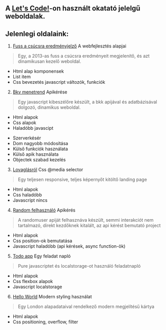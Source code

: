 A [Let's Code!](#)-on használt okatató jelelgű weboldalak.
----
## Jelenlegi oldalaink:
1. [Fuss a csúcsra eredményjelző](https://szalaybalazs.github.io/LetsCode-projects/fuss-a-csucsra-2013-eredmenyek/)
A webfejlesztés alapjai
> Egy, a 2013-as fuss a csúcsra eredményeit megjelenítő, és azt dinamikusan kezelő weboldal. 
> 
 - Html alap komponensek
 - List item
 - Css bevezetés
javascript változók, funkciók
2. [Bkv menetrend](https://szalaybalazs.github.io/LetsCode-projects/bkv-menetrend/)
Apikérése 
>Egy javascript kibeszélőre készült, a bkk apijával és adatbázisával dolgozó, dinamikus weboldal.
>
- Html alapok
 - Css alapok
 - Haladóbb javascipt
* Szerverkésér
* Dom nagyobb módosítása
* Külső funkciók használata
* Külső apik használata
* Objectek szabad kezelés
3. [Lovaglásról](https://szalaybalazs.github.io/LetsCode-projects/lovaglasrol/)
Css @media selector
> Egy teljesen responsive, teljes képernyőt kitöltő landing page
- Html alapok
- Css haladóbb
- Javascript nincs
4. [Random felhasználó](https://szalaybalazs.github.io/LetsCode-projects/random-felhasznalo/)
Apikérés
>A randomuser apiját felhasznáva készült, semmi interakciót nem tartalmazó, direkt kezdőknek kitalált, az api kérést bemutató project
- Html alapok
- Css position-ok bemutatása
- Javascript haladóbb (api kérések, async function-ök)
5. [Todo app](https://szalaybalazs.github.io/LetsCode-projects/todo-app/)
Egy feladat napló
>Pure javascriptet és localstorage-ot használó feladatnapló
- Html alapok
- Css flexbox alapok
- Javascript localstorage

6. [Hello World](https://mormota.github.io/LetsCode-projects/hello-world/)
Modern styling használat
>Egy London alapadataival rendelkező modern megjelítésű kártya
- Html alapok
- Css positioning, overflow, filter
